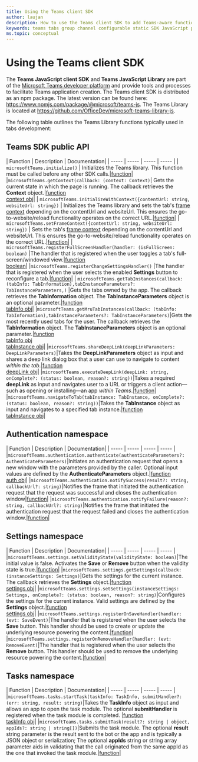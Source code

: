 ```yaml
---
title: Using the Teams client SDK
author: laujan
description: How to use the Teams client SDK to add Teams-aware functionality to your custom tabs
keywords: teams tabs group channel configurable static SDK JavaScript personal
ms.topic: conceptual
---
```

# Using the Teams client SDK

The **Teams JavaScript client SDK**  and **Teams JavaScript Library** are part of the [Microsoft Teams developer platform](/microsoftteams/platform/) and provide tools and processes to facilitate Teams application creation. The Teams client SDK is distributed as an npm package. The latest version can be found here:
<https://www.npmjs.com/package/@microsoft/teams-js>. The Teams Library is located at <https://github.com/OfficeDev/microsoft-teams-library-js>.

The following table outlines the Teams Library functions typically used in tabs development:

## Teams SDK public API 

| Function  | Description          | Documentation|
| -----     | -----     | -----    | -----        |
| `microsoftTeams.initialize()` | Initializes the Teams library. This function must be called before any other SDK calls.|[function](/javascript/api/@microsoft/teams-js/microsoftteams?view=msteams-client-js-latest#initialize-any-)|
|`microsoftTeams.getContext(callback: (context: Context)`| Gets the current state in which the page is running. The callback retrieves the **Context** object.|[function](/javascript/api/@microsoft/teams-js/microsoftteams?view=msteams-client-js-latest#getcontext--context--context-----void-)<br/>[context obj](https://docs.microsoft.com/en-us/javascript/api/@microsoft/teams-js/context?view=msteams-client-js-latest)|
| `microsoftTeams.initializeWithContext({contentUrl: string, websiteUrl: string})` | Initializes the Teams library and sets the tab's [frame context](/javascript/api/@microsoft/teams-js/microsoftteams.framecontext?view=msteams-client-js-latest) depending on the contentUrl and websiteUrl. This ensures the go-to-website/reload functionality operates on the correct URL.|[function](/javascript/api/@microsoft/teams-js/microsoftteams?view=msteams-client-js-latest#initializewithframecontext-framecontext--------void--string---)|
| `microsoftTeams.setFrameContext({contentUrl: string, websiteUrl: string})` | Sets the tab's [frame context](/javascript/api/@microsoft/teams-js/microsoftteams.framecontext?view=msteams-client-js-latest) depending on the contentUrl and websiteUrl. This ensures the go-to-website/reload functionality operates on the correct URL.|[function](/javascript/api/@microsoft/teams-js/microsoftteams?view=msteams-client-js-latest#setframecontext-framecontext-)|
| `microsoftTeams.registerFullScreenHandler(handler: (isFullScreen: boolean)` |The handler that is registered when the user toggles a tab's full-screen/windowed view.|[function](/javascript/api/@microsoft/teams-js/microsoftteams?view=msteams-client-js-latest#registerfullscreenhandler--isfullscreen--boolean-----void-)<br/>[boolean](https://docs.microsoft.com/en-us/javascript/api/@microsoft/teams-js/microsoftteams?view=msteams-client-js-latest#registerFullScreenHandler__isFullScreen__boolean_____void_)|
|`microsoftTeams.registerChangeSettingsHandler()` |The handler that is registered when the user selects the enabled **Settings** button to reconfigure a tab.|[function](/javascript/api/@microsoft/teams-js/microsoftteams?view=msteams-client-js-latest#registerchangesettingshandler-------void-)|
| `microsoftTeams.getTabInstances(callback: (tabInfo: TabInformation),tabInstanceParameters?: TabInstanceParameters,)` |Gets the tabs owned by the app. The callback retrieves the **TabInformation** object. The **TabInstanceParameters** object is an optional parameter.|[function](/javascript/api/@microsoft/teams-js/microsoftteams?view=msteams-client-js-latest#gettabinstances--tabinfo--tabinformation-----void--tabinstanceparameters-)<br/>[tabInfo obj](https://docs.microsoft.com/en-us/javascript/api/@microsoft/teams-js/tabinformation?view=msteams-client-js-latest)|
|`microsoftTeams.getMruTabInstances(callback: (tabInfo: TabInformation),tabInstanceParameters?: TabInstanceParameters)`|Gets the most recently used tabs for the user. The callback retrieves the **TabInformation** object. The **TabInstanceParameters** object is an optional parameter.|[function](/javascript/api/@microsoft/teams-js/microsoftteams?view=msteams-client-js-latest#getmrutabinstances--tabinfo--tabinformation-----void--tabinstanceparameters-)<br/>[tabInfo obj](https://docs.microsoft.com/en-us/javascript/api/@microsoft/teams-js/tabinformation?view=msteams-client-js-latest)<br/>[tabInstance obj](https://docs.microsoft.com/en-us/javascript/api/@microsoft/teams-js/tabinstanceparameters?view=msteams-client-js-latest)|
|`microsoftTeams.shareDeepLink(deepLinkParameters: DeepLinkParameters)`|Takes the **DeepLinkParameters** object as input and shares a deep link dialog box that a user can use to navigate to content *within the tab*.|[function](/javascript/api/@microsoft/teams-js/microsoftteams?view=msteams-client-js-latest#sharedeeplink-deeplinkparameters-)<br/>[deepLink obj](https://docs.microsoft.com/en-us/javascript/api/@microsoft/teams-js/deeplinkparameters?view=msteams-client-js-latest)|
|`microsoftTeams.executeDeepLink(deepLink: string, onComplete?: (status: boolean, reason?: string))`|Takes a required **deepLink** as input and navigates user to a URL or triggers a client action—such as opening or installing—an app *within Teams*.|[function](/javascript/api/@microsoft/teams-js/microsoftteams?view=msteams-client-js-latest#executedeeplink-string---status--boolean--reason---string-----void-)|
|`microsoftTeams.navigateToTab(tabInstance: TabInstance, onComplete?: (status: boolean, reason?: string))`|Takes the **TabInstance** object as input and navigates to a specified tab instance.|[function](/javascript/api/@microsoft/teams-js/microsoftteams?view=msteams-client-js-latest#navigatetotab-tabinstance-)<br/>[tabInstance obj](https://docs.microsoft.com/en-us/javascript/api/@microsoft/teams-js/tabinstance?view=msteams-client-js-latest)|

## Authentication namespace

| Function  | Description          | Documentation|
| -----     | -----     | -----    | -----        |
|`microsoftTeams.authentication.authenticate(authenticateParameters?: AuthenticateParameters)`|Initiates an authentication request that opens a new window with the parameters provided by the caller. Optional input values are defined by the **AuthenticateParameters** object.|[function](https://docs.microsoft.com/en-us/javascript/api/@microsoft/teams-js/authentication?view=msteams-client-js-latest)<br/>[auth obj](https://docs.microsoft.com/en-us/javascript/api/@microsoft/teams-js/authenticateparameters?view=msteams-client-js-latest)|
|`microsoftTeams.authentication.notifySuccess(result?: string, callbackUrl?: string)`|Notifies the frame that initiated the authentication request that the request was successful and closes the authentication window|[function](https://docs.microsoft.com/en-us/javascript/api/@microsoft/teams-js/authentication?view=msteams-client-js-latest)|
|`microsoftTeams.authentication.notifyFailure(reason?: string, callbackUrl?: string)`|Notifies the frame that initiated the authentication request that the request failed and closes the authentication window.|[function](https://docs.microsoft.com/en-us/javascript/api/@microsoft/teams-js/authentication?view=msteams-client-js-latest)|

## Settings namespace

| Function  | Description          | Documentation|
| -----     | -----     | -----    | -----        |
|`microsoftTeams.settings.setValidityState(validityState: boolean)`|The initial value is false. Activates the **Save** or **Remove** button when the validity state is true.|[function](https://docs.microsoft.com/en-us/javascript/api/@microsoft/teams-js/settings?view=msteams-client-js-latest)|
|`microsoftTeams.settings.getSettings(callback: (instanceSettings: Settings)`|Gets the settings for the current instance. The callback retrieves the **Settings** object.|[function](https://docs.microsoft.com/en-us/javascript/api/@microsoft/teams-js/settings?view=msteams-client-js-latest)<br/>[settings obj](https://docs.microsoft.com/en-us/javascript/api/@microsoft/teams-js/_settings?view=msteams-client-js-latest)|
|`microsoftTeams.settings.setSettings(instanceSettings: Settings, onComplete?: (status: boolean, reason?: string)`|Configures the settings for the current instance. Valid settings are defined by the **Settings** object.|[function](/https://docs.microsoft.com/en-us/javascript/api/@microsoft/teams-js/settings?view=msteams-client-js-latest)<br/>[settings obj](/javascript/api/@microsoft/teams-js/microsoftteams.settings.settings?view=msteams-client-js-latest)|
|`microsoftTeams.settings.registerOnSaveHandler(handler: (evt: SaveEvent)`|The handler that is registered when the user selects the **Save** button. This handler should be used to create or update the underlying resource powering the content.|[function](https://docs.microsoft.com/en-us/javascript/api/@microsoft/teams-js/settings?view=msteams-client-js-latest)|
|`microsoftTeams.settings.registerOnRemoveHandler(handler: (evt: RemoveEvent)`|The handler that is registered when the user selects the **Remove** button. This handler should be used to remove the underlying resource powering the content.|[function](https://docs.microsoft.com/en-us/javascript/api/@microsoft/teams-js/settings?view=msteams-client-js-latest)|

## Tasks namespace

| Function  | Description          | Documentation|
| -----     | -----     | -----    | -----        |
|`microsoftTeams.tasks.startTask(taskInfo: TaskInfo, submitHandler?: (err: string, result: string)`|Takes the **TaskInfo** object as input and allows an app to open the task module. The optional **submitHandler** is registered when the task module is completed. |[function](https://docs.microsoft.com/en-us/javascript/api/@microsoft/teams-js/tasks?view=msteams-client-js-latest)<br/>[taskInfo obj](https://docs.microsoft.com/en-us/javascript/api/@microsoft/teams-js/taskinfo?view=msteams-client-js-latest)|
|`microsoftTeams.tasks.submitTask(result?: string | object, appIds?: string | string[])`|Submits the task module. The optional **result** string parameter is the result sent to the bot or the app and is typically a JSON object or serialization; The optional **appIds** string or string array parameter aids in validating that the call originated from the same appId as the one that invoked the task module.|[function](/javascript/api/@microsoft/teams-js/microsoftteams.tasks?view=msteams-client-js-latest#submittask-string---object--string---string---)|
